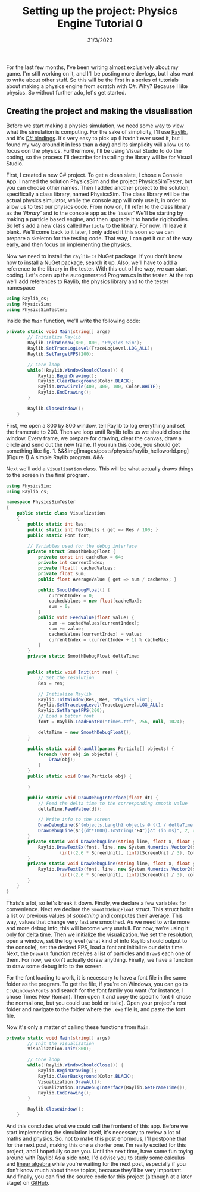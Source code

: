 ﻿---
title: 'Setting up the project: Physics Engine Tutorial 0'
date: '31/3/2023'
cover_image: 'images/posts/physics/sim0_cover.png'
tags: ['physics', 'simulation', 'tutorial']
excerpt: "We'll start working on a physics engine to explore the wonderfull world of dynamics and mechanics!"
---

For the last few months, I've been writing almost exclusively about my game. I'm still working on it, and I'll be posting more devlogs, but I also want to write about other stuff. So this will be the first in a series of tutorials about making a physics engine from scratch with C#. Why? Because I like physics. So without further ado, let's get started.

## Creating the project and making the visualisation

Before we start making a physics simulation, we need some way to view what the simulation is computing. For the sake of simplicity, I'll use [Raylib](https://www.raylib.com/index.html), and it's [C# bindings](https://github.com/ChrisDill/Raylib-cs). It's very easy to pick up (I hadn't ever used it, but I found my way around it in less than a day) and its simplicity will allow us to focus oon the physics. Furthermore, I'll be using Visual Studio to do the coding, so the process I'll describe for installing the library will be for Visual Studio.

First, I created a new C# project. To get a clean slate, I chose a Console App. I named the solution PhysicsSim and the project PhysicsSimTester, but you can choose other names. Then I added another project to the solution, specifically a class library, named PhysicsSim. The class library will be the actual physics simulator, while the console app will only use it, in order to allow us to test our physics code. From now on, I'll refer to the class library as the _'library'_ and to the console app as the _'tester'_ We'll be starting by making a particle based engine, and then upgrade it to handle rigidbodies. So let's add a new class called `Particle` to the library. For now, I'll leave it blank. We'll come back to it later, I only added it this soon so we can prepare a skeleton for the testing code. That way, I can get it out of the way early, and then focus on implementing the physics.

Now we need to install the `raylib-cs` NuGet package. If you don't know how to install a NuGet package, search it up. Also, we'll have to add a reference to the library in the tester. With this out of the way, we can start coding. Let's open up the autogenerated Program.cs in the tester. At the top we'll add references to Raylib, the physics library and to the tester namespace

```cs showLineNumbers
using Raylib_cs;
using PhysicsSim;
using PhysicsSimTester;
```

Inside the `Main` function, we'll write the following code:

```cs showLineNumbers
private static void Main(string[] args)
        // Initialize Raylib
        Raylib.InitWindow(800, 800, "Physics Sim");
        Raylib.SetTraceLogLevel(TraceLogLevel.LOG_ALL);
        Raylib.SetTargetFPS(200);

        // Core loop
        while(!Raylib.WindowShouldClose()) {
            Raylib.BeginDrawing();
            Raylib.ClearBackground(Color.BLACK);
            Raylib.DrawCircle(400, 400, 100, Color.WHITE);
            Raylib.EndDrawing();
        }

        Raylib.CloseWindow();
    }
```

First, we open a 800 by 800 window, tell Raylib to log everything and set the framerate to 200. Then we loop until Raylib tells us we should close the window. Every frame, we prepare for drawing, clear the canvas, draw a circle and send out the new frame. If you run this code, you should get something like fig. 1.
&&&img[images/posts/physics/raylib_helloworld.png](Figure 1) A simple Raylib program.
&&&

Next we'll add a `Visualisation` class. This will be what actually draws things to the screen in the final program.

```cs showLineNumbers
using PhysicsSim;
using Raylib_cs;

namespace PhysicsSimTester
{
    public static class Visualization
    {
        public static int Res;
        public static int TextUnits { get => Res / 100; }
        public static Font font;

        // Variables used for the debug interface
        private struct SmoothDebugFloat {
            private const int cacheMax = 64;
            private int currentIndex;
            private float[] cachedValues;
            private float sum;
            public float AverageValue { get => sum / cacheMax; }

            public SmoothDebugFloat() {
                currentIndex = 0;
                cachedValues = new float[cacheMax];
                sum = 0;
            }
            public void FeedValue(float value) {
                sum -= cachedValues[currentIndex];
                sum += value;
                cachedValues[currentIndex] = value;
                currentIndex = (currentIndex + 1) % cacheMax;
            }
        }
        private static SmoothDebugFloat deltaTime;


        public static void Init(int res) {
            // Set the resolution
            Res = res;

            // Initialize Raylib
            Raylib.InitWindow(Res, Res, "Physics Sim");
            Raylib.SetTraceLogLevel(TraceLogLevel.LOG_ALL);
            Raylib.SetTargetFPS(200);
            // Load a better font
            font = Raylib.LoadFontEx("times.ttf", 256, null, 1024);

            deltaTime = new SmoothDebugFloat();
        }

        public static void DrawAll(params Particle[] objects) {
            foreach (var obj in objects) {
                Draw(obj);
            }
        }
        public static void Draw(Particle obj) {

        }

        public static void DrawDebugInterface(float dt) {
            // Feed the delta time to the corresponding smooth value
            deltaTime.FeedValue(dt);

            // Write info to the screen
            DrawDebugLine($"{objects.Length} objects @ {(1 / deltaTime.AverageValue).ToString("F0")} FPS", 2, 2);
            DrawDebugLine($"{(dt*1000).ToString("F4")}Δt (in ms)", 2, 4);
        }
        private static void DrawDebugLine(string line, float x, float y) {
            Raylib.DrawTextEx(font, line, new System.Numerics.Vector2(x * ScreenUnit, y * ScreenUnit),
                    (int)(2.6 * ScreenUnit), (int)(ScreenUnit / 3), Color.RAYWHITE);
        }
        private static void DrawDebugLine(string line, float x, float y, Color color) {
            Raylib.DrawTextEx(font, line, new System.Numerics.Vector2(x * ScreenUnit, y * ScreenUnit),
                    (int)(2.6 * ScreenUnit), (int)(ScreenUnit / 3), color);
        }
    }
}

```

Thats's a lot, so let's break it down. Firstly, we declare a few variables for convenience. Next we declare the `SmoothDebugFloat` struct. This struct holds a list ov previous values of _something_ and computes their average. This way, values that change very fast are smoothed. As we need to write more and more debug info, this will become very usefull. For now, we're using it only for delta time. Then we initialize the visualization. We set the resolution, open a window, set the log level (what kind of info Raylib should output to the console), set the desired FPS, load a font ant initialize our delta time. Next, the `DrawAll` function receives a list of particles and `Draw`s each one of them. For now, we don't actually ddraw anything. Finally, we have a function to draw some debug info to the screen.

For the font loading to work, it is necessary to have a font file in the same folder as the program. To get the file, if you're on Windows, you can go to `C:\Windows\Fonts` and search for the font family you want (for instance, I chose Times New Roman). Then open it and copy the specific font (I chose the normal one, but you could use bold or italic). Open your project's root folder and navigate to the folder where the `.exe` file is, and paste the font file.

Now it's only a matter of calling these functions from `Main`.

```cs showLineNumbers
private static void Main(string[] args)
        // Init the visualization
        Visualization.Init(800);

        // Core loop
        while(!Raylib.WindowShouldClose()) {
            Raylib.BeginDrawing();
            Raylib.ClearBackground(Color.BLACK);
            Visualization.DrawAll();
            Visualization.DrawDebugInterface(Raylib.GetFrameTime());
            Raylib.EndDrawing();
        }

        Raylib.CloseWindow();
    }
```

And this concludes what we could call the frontend of this app. Before we start implementing the simulation itself, it's necessary to review a lot of maths and physics. So, not to make this post enormous, I'll postpone that for the next post, making this one a shorter one. I'm really excited for this project, and I hopefully so are you. Until the next time, have some fun toying around with Raylib! As a side note, I'd advise you to study some [calculus](https://youtube.com/playlist?list=PLZHQObOWTQDMsr9K-rj53DwVRMYO3t5Yr) and [linear algebra](https://youtube.com/playlist?list=PLZHQObOWTQDPD3MizzM2xVFitgF8hE_ab) while you're waiting for the next post, especially if you don't know much about these topics, because they'll be very important. And finally, you can find the source code for this project (although at a later stage) on [GitHub](https://github.com/levimcgomes/PhysicsSim).

